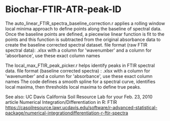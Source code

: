 # Biochar-FTIR-ATR-peak-ID
The auto_linear_FTIR_spectra_baseline_correction.r applies a rolling window local minima approach to define points along the baseline of spectral data. Once the baseline points are defined, a piecewise linear function is fit to the points and this function is subtracted from the original absorbance data to create the baseline corrected spectral dataset.
file format (raw FTIR spectral data): .xlsx with a column for 'wavenumber' and a column for 'absorbance', use these exact column names 

The local_max_FTIR_peak_picker.r helps identify peaks in FTIR spectral data.
file format (baseline corrected spectra) : .xlsx with a column for 'wavenumber' and a column for 'absorbance', use these exact column names
The code defines a smooth spline for a spectral curve, identifies local maxima, then thresholds local maxima to define true peaks.

See also: UC Davis California Soil Resource Lab for your Feb. 23, 2010 article Numerical Integration/Differentiation in R: FTIR
https://casoilresource.lawr.ucdavis.edu/software/r-advanced-statistical-package/numerical-integrationdifferentiation-r-ftir-spectra

